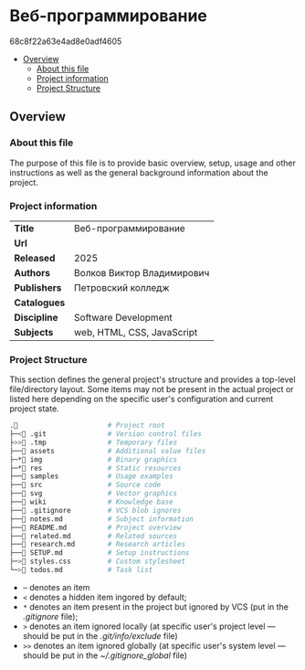 # Веб-программирование
68c8f22a63e4ad8e0adf4605

- [Overview](#overview)
  - [About this file](#about-this-file)
  - [Project information](#project-information)
  - [Project Structure](#project-structure)

## Overview

### About this file
The purpose of this file is to provide basic overview, setup, usage and other instructions as well as the general background information about the project.

### Project information

| | |
-- | --
**Title** | Веб-программирование
**Url** |
**Released** | 2025
**Authors** | Волков Виктор Владимирович
**Publishers** | Петровский колледж
**Catalogues** |
**Discipline** | Software Development
**Subjects** | web, HTML, CSS, JavaScript

### Project Structure
This section defines the general project's structure and provides a top-level file/directory layout. Some items may not be present in the actual project or listed here depending on the specific user's configuration and current project state.

```sh
.📂                      # Project root
├─<📁 .git               # Version control files
├>>📁 .tmp               # Temporary files
├──📁 assets             # Additional value files
├─*📁 img                # Binary graphics
├─*📁 res                # Static resources
├──📁 samples            # Usage examples
├──📁 src                # Source code
├──📁 svg                # Vector graphics
├──📁 wiki               # Knowledge base
├──📜 .gitignore         # VCS blob ignores
├──📜 notes.md           # Subject information
├──📜 README.md          # Project overview
├──📜 related.md         # Related sources
├──📜 research.md        # Research articles
├──📜 SETUP.md           # Setup instructions
├─>📜 styles.css         # Custom stylesheet
└─>📜 todos.md           # Task list
```

- `─` denotes an item
- `<` denotes a hidden item ingored by default;
- `*` denotes an item present in the project but ignored by VCS (put in the *.gitignore* file);
- `>` denotes an item ignored locally (at specific user's project level — should be put in the *.git/info/exclude* file)
- `>>` denotes an item ignored globally (at specific user's system level — should be put in the *~/.gitignore_global* file)
